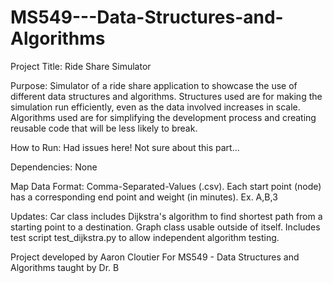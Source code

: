# MS549---Data-Structures-and-Algorithms

Project Title: Ride Share Simulator

Purpose: Simulator of a ride share application to showcase the use of different data structures and algorithms. 
          Structures used are for making the simulation run efficiently, even as the data involved increases in scale.
          Algorithms used are for simplifying the development process and creating reusable code that will be less likely to break.

How to Run: Had issues here! Not sure about this part...

Dependencies: None

Map Data Format: Comma-Separated-Values (.csv). Each start point (node) has a corresponding end point and weight (in minutes). Ex. A,B,3 

Updates: Car class includes Dijkstra's algorithm to find shortest path from a starting point to a destination. Graph class usable outside of itself.
          Includes test script test_dijkstra.py to allow independent algorithm testing.

Project developed by Aaron Cloutier
          For MS549 - Data Structures and Algorithms taught by Dr. B
